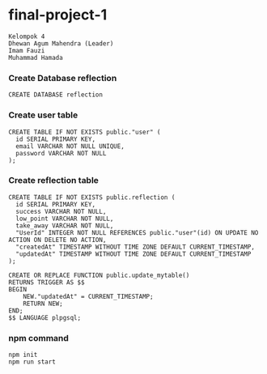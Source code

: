 # final-project-1
```
Kelompok 4
Dhewan Agum Mahendra (Leader)
Imam Fauzi
Muhammad Hamada
```
### Create Database reflection
```
CREATE DATABASE reflection
```
### Create user table
```
CREATE TABLE IF NOT EXISTS public."user" (
  id SERIAL PRIMARY KEY,
  email VARCHAR NOT NULL UNIQUE,
  password VARCHAR NOT NULL
);
```
### Create reflection table
```
CREATE TABLE IF NOT EXISTS public.reflection (
  id SERIAL PRIMARY KEY,
  success VARCHAR NOT NULL,
  low_point VARCHAR NOT NULL,
  take_away VARCHAR NOT NULL,
  "UserId" INTEGER NOT NULL REFERENCES public."user"(id) ON UPDATE NO ACTION ON DELETE NO ACTION,
  "createdAt" TIMESTAMP WITHOUT TIME ZONE DEFAULT CURRENT_TIMESTAMP,
  "updatedAt" TIMESTAMP WITHOUT TIME ZONE DEFAULT CURRENT_TIMESTAMP
);

CREATE OR REPLACE FUNCTION public.update_mytable()
RETURNS TRIGGER AS $$
BEGIN
    NEW."updatedAt" = CURRENT_TIMESTAMP;
    RETURN NEW;
END;
$$ LANGUAGE plpgsql;
```
### npm command
```
npm init
npm run start
```

